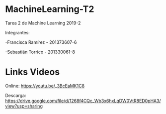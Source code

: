 # MachineLearning-T2
Tarea 2 de Machine Learning 2019-2

Integrantes:
  
  -Francisca Ramírez - 201373607-6
  
  -Sebastián Torrico - 201330061-8

# Links Videos

Online: https://youtu.be/_3BcEaMK1C8

Descarga: https://drive.google.com/file/d/1268f4CQc_Wb3x6hxLqDW0VtR8ED0pHA3/view?usp=sharing
